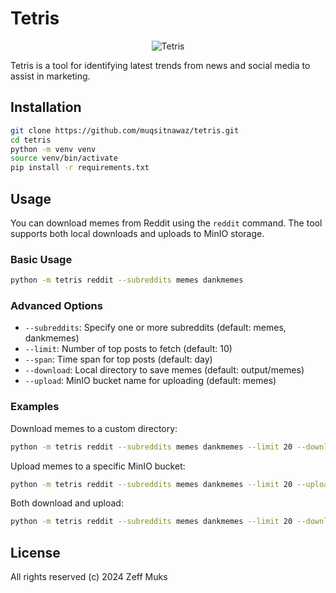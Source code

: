 # Tetris

<p align="center">
  <img src="https://zf-static.s3.us-west-1.amazonaws.com/tetris-logo128.png" alt="Tetris"/>
</p>

Tetris is a tool for identifying latest trends from news and social media to assist in marketing.

## Installation

```bash
git clone https://github.com/muqsitnawaz/tetris.git
cd tetris
python -m venv venv
source venv/bin/activate
pip install -r requirements.txt
```

## Usage

You can download memes from Reddit using the `reddit` command. The tool supports both local downloads and uploads to MinIO storage.

### Basic Usage

```bash
python -m tetris reddit --subreddits memes dankmemes
```

### Advanced Options

- `--subreddits`: Specify one or more subreddits (default: memes, dankmemes)
- `--limit`: Number of top posts to fetch (default: 10)
- `--span`: Time span for top posts (default: day)
- `--download`: Local directory to save memes (default: output/memes)
- `--upload`: MinIO bucket name for uploading (default: memes)

### Examples

Download memes to a custom directory:
```bash
python -m tetris reddit --subreddits memes dankmemes --limit 20 --download custom/path/memes
```

Upload memes to a specific MinIO bucket:
```bash
python -m tetris reddit --subreddits memes dankmemes --limit 20 --upload custom-bucket
```

Both download and upload:
```bash
python -m tetris reddit --subreddits memes dankmemes --limit 20 --download local/memes --upload memes-bucket
```

## License

All rights reserved (c) 2024 Zeff Muks